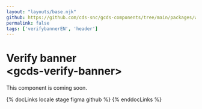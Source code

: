 ```yaml
---
layout: "layouts/base.njk"
github: https://github.com/cds-snc/gcds-components/tree/main/packages/web/src/components/gcds-verify-banner
permalink: false
tags: ['verifybannerEN', 'header']
---
```


# Verify banner <br>&lt;gcds-verify-banner&gt;

This component is coming soon.

{% docLinks locale stage figma github %}
{% enddocLinks %}

<br/>

